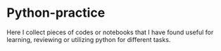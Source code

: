 # Python-practice

Here I collect pieces of codes or notebooks that I have found useful for learning, reviewing or utilizing python for different tasks.

